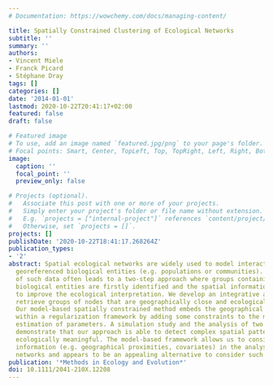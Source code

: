 ```yaml
---
# Documentation: https://wowchemy.com/docs/managing-content/

title: Spatially Constrained Clustering of Ecological Networks
subtitle: ''
summary: ''
authors:
- Vincent Miele
- Franck Picard
- Stéphane Dray
tags: []
categories: []
date: '2014-01-01'
lastmod: 2020-10-22T20:41:17+02:00
featured: false
draft: false

# Featured image
# To use, add an image named `featured.jpg/png` to your page's folder.
# Focal points: Smart, Center, TopLeft, Top, TopRight, Left, Right, BottomLeft, Bottom, BottomRight.
image:
  caption: ''
  focal_point: ''
  preview_only: false

# Projects (optional).
#   Associate this post with one or more of your projects.
#   Simply enter your project's folder or file name without extension.
#   E.g. `projects = ["internal-project"]` references `content/project/deep-learning/index.md`.
#   Otherwise, set `projects = []`.
projects: []
publishDate: '2020-10-22T18:41:17.268264Z'
publication_types:
- '2'
abstract: Spatial ecological networks are widely used to model interactions between
  georeferenced biological entities (e.g. populations or communities). The analysis
  of such data often leads to a two-step approach where groups containing similar
  biological entities are firstly identified and the spatial information is used afterwards
  to improve the ecological interpretation. We develop an integrative approach to
  retrieve groups of nodes that are geographically close and ecologically similar.
  Our model-based spatially constrained method embeds the geographical information
  within a regularization framework by adding some constraints to the maximum likelihood
  estimation of parameters. A simulation study and the analysis of two real data sets
  demonstrate that our approach is able to detect complex spatial patterns that are
  ecologically meaningful. The model-based framework allows us to consider external
  information (e.g. geographical proximities, covariates) in the analysis of ecological
  networks and appears to be an appealing alternative to consider such data.
publication: '*Methods in Ecology and Evolution*'
doi: 10.1111/2041-210X.12208
---
```

